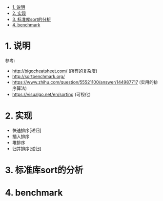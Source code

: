 <!-- TOC -->

- [1. 说明](#1-说明)
- [2. 实现](#2-实现)
- [3. 标准库sort的分析](#3-标准库sort的分析)
- [4. benchmark](#4-benchmark)

<!-- /TOC -->


<a id="markdown-1-说明" name="1-说明"></a>
# 1. 说明

参考:

* http://bigocheatsheet.com/ (所有的复杂度)
* http://sortbenchmark.org/
* https://www.zhihu.com/question/55521100/answer/144987717 (实用的排序算法)
* https://visualgo.net/en/sorting (可视化)

<a id="markdown-2-实现" name="2-实现"></a>
# 2. 实现

* 快速排序[递归]
* 插入排序
* 堆排序
* 归并排序[递归]


<a id="markdown-3-标准库sort的分析" name="3-标准库sort的分析"></a>
# 3. 标准库sort的分析


<a id="markdown-4-benchmark" name="4-benchmark"></a>
# 4. benchmark

